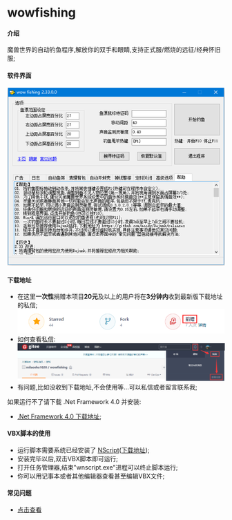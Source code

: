 # wowfishing

#### 介绍
魔兽世界的自动钓鱼程序,解放你的双手和眼睛,支持正式服/燃烧的远征/经典怀旧服;

#### 软件界面

![截图](screen.png)

#### 下载地址

* 在这里**一次性**捐赠本项目**20元**及以上的用户将在**3分钟内**收到最新版下载地址的私信;
![捐赠图标](donate.png)
* 如何查看私信:
![查看私信](message.png)
* 有问题,比如没收到下载地址,不会使用等...可以私信或者留言联系我;

如果运行不了请下载 .Net Framework 4.0 并安装:

* [.Net Framework 4.0 下载地址](https://www.microsoft.com/zh-cn/download/details.aspx?id=17718);

#### VBX脚本的使用

* 运行脚本需要系统已经安装了 [NScript](https://gitee.com/milaoshu1020/NScript)([下载地址](https://gitee.com/milaoshu1020/NScript/releases));
* 安装完毕以后,双击VBX脚本即可运行;
* 打开任务管理器,结束"wnscript.exe"进程可以终止脚本运行;
* 你可以用记事本或者其他编辑器查看甚至编辑VBX文件;

#### 常见问题

* [点击查看](https://gitee.com/milaoshu1020/wowfishing/wikis/)
